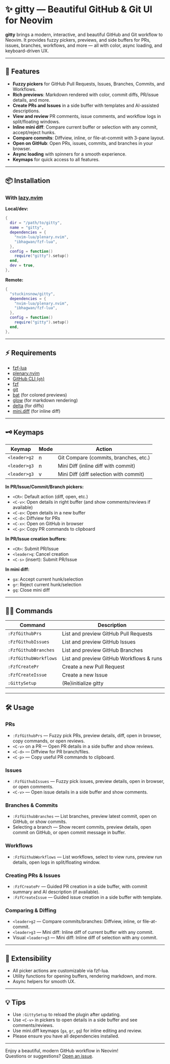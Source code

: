 # ✨ gitty — Beautiful GitHub & Git UI for Neovim

**gitty** brings a modern, interactive, and beautiful GitHub and Git workflow to Neovim. It provides fuzzy pickers, previews, and side buffers for PRs, issues, branches, workflows, and more — all with color, async loading, and keyboard-driven UX.

---

## 🚀 Features

- **Fuzzy pickers** for GitHub Pull Requests, Issues, Branches, Commits, and Workflows.
- **Rich previews**: Markdown rendered with color, commit diffs, PR/issue details, and more.
- **Create PRs and Issues** in a side buffer with templates and AI-assisted descriptions.
- **View and review** PR comments, issue comments, and workflow logs in split/floating windows.
- **Inline mini diff**: Compare current buffer or selection with any commit, accept/reject hunks.
- **Compare commits**: Diffview, inline, or file-at-commit with 3-pane layout.
- **Open on GitHub**: Open PRs, issues, commits, and branches in your browser.
- **Async loading** with spinners for a smooth experience.
- **Keymaps** for quick access to all features.

---

## 📦 Installation

### With [lazy.nvim](https://github.com/folke/lazy.nvim)

**Local/dev:**

```lua
{
  dir = "/path/to/gitty",
  name = "gitty",
  dependencies = {
    "nvim-lua/plenary.nvim",
    "ibhagwan/fzf-lua",
  },
  config = function()
    require("gitty").setup()
  end,
  dev = true,
},
```

**Remote:**

```lua
{
  "stuckinsnow/gitty",
  dependencies = {
    "nvim-lua/plenary.nvim",
    "ibhagwan/fzf-lua",
  },
  config = function()
    require("gitty").setup()
  end,
},
```

---

## ⚡️ Requirements

- [fzf-lua](https://github.com/ibhagwan/fzf-lua)
- [plenary.nvim](https://github.com/nvim-lua/plenary.nvim)
- [GitHub CLI (`gh`)](https://cli.github.com/)
- [fzf](https://github.com/junegunn/fzf)
- [git](https://git-scm.com/)
- [bat](https://github.com/sharkdp/bat) (for colored previews)
- [glow](https://github.com/charmbracelet/glow) (for markdown rendering)
- [delta](https://github.com/dandavison/delta) (for diffs)
- [mini.diff](https://github.com/echasnovski/mini.nvim) (for inline diff)

---

## 🗝️ Keymaps

| Keymap       | Mode | Action                                 |
| ------------ | ---- | -------------------------------------- |
| `<leader>g2` | n    | Git Compare (commits, branches, etc.)  |
| `<leader>g3` | n    | Mini Diff (inline diff with commit)    |
| `<leader>g3` | v    | Mini Diff (diff selection with commit) |

**In PR/Issue/Commit/Branch pickers:**

- `<CR>`: Default action (diff, open, etc.)
- `<C-v>`: Open details in right buffer (and show comments/reviews if available)
- `<C-e>`: Open details in a new buffer
- `<C-d>`: Diffview for PRs
- `<C-x>`: Open on GitHub in browser
- `<C-p>`: Copy PR commands to clipboard

**In PR/Issue creation buffers:**

- `<CR>`: Submit PR/Issue
- `<leader>q`: Cancel creation
- `<C-s>` (insert): Submit PR/Issue

**In mini diff:**

- `ga`: Accept current hunk/selection
- `gr`: Reject current hunk/selection
- `gq`: Close mini diff

---

## 🧑‍💻 Commands

| Command               | Description                              |
| --------------------- | ---------------------------------------- |
| `:FzfGithubPrs`       | List and preview GitHub Pull Requests    |
| `:FzfGithubIssues`    | List and preview GitHub Issues           |
| `:FzfGithubBranches`  | List and preview GitHub Branches         |
| `:FzfGithubWorkflows` | List and preview GitHub Workflows & runs |
| `:FzfCreatePr`        | Create a new Pull Request                |
| `:FzfCreateIssue`     | Create a new Issue                       |
| `:GittySetup`         | (Re)initialize gitty                     |

---

## 🛠️ Usage

### PRs

- `:FzfGithubPrs` — Fuzzy pick PRs, preview details, diff, open in browser, copy commands, or open reviews.
- `<C-v>` on a PR — Open PR details in a side buffer and show reviews.
- `<C-d>` — Diffview for PR branch/files.
- `<C-p>` — Copy useful PR commands to clipboard.

### Issues

- `:FzfGithubIssues` — Fuzzy pick issues, preview details, open in browser, or open comments.
- `<C-v>` — Open issue details in a side buffer and show comments.

### Branches & Commits

- `:FzfGithubBranches` — List branches, preview latest commit, open on GitHub, or show commits.
- Selecting a branch — Show recent commits, preview details, open commit on GitHub, or open commit message in buffer.

### Workflows

- `:FzfGithubWorkflows` — List workflows, select to view runs, preview run details, open logs in split/floating window.

### Creating PRs & Issues

- `:FzfCreatePr` — Guided PR creation in a side buffer, with commit summary and AI description (if available).
- `:FzfCreateIssue` — Guided issue creation in a side buffer with template.

### Comparing & Diffing

- `<leader>g2` — Compare commits/branches: Diffview, inline, or file-at-commit.
- `<leader>g3` — Mini diff: Inline diff of current buffer with any commit.
- Visual `<leader>g3` — Mini diff: Inline diff of selection with any commit.

---

## 🧩 Extensibility

- All picker actions are customizable via fzf-lua.
- Utility functions for opening buffers, rendering markdown, and more.
- Async helpers for smooth UX.

---

## 💡 Tips

- Use `:GittySetup` to reload the plugin after updating.
- Use `<C-v>` in pickers to open details in a side buffer and see comments/reviews.
- Use mini.diff keymaps (`ga`, `gr`, `gq`) for inline editing and review.
- Please ensure you have all dependencies installed.

---

Enjoy a beautiful, modern GitHub workflow in Neovim!  
Questions or suggestions? [Open an issue](https://github.com/stuckinsnow/gitty/issues).
